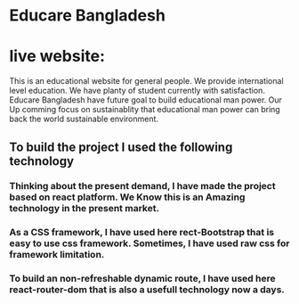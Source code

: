 # Educare Bangladesh

# live website: 

This is an educational website for general people. We provide international level education. We have planty of student currently with satisfaction. Educare Bangladesh have future goal to build educational man power. Our Up comming focus on sustainablity that educational man power can bring back the world sustainable environment.


## To build the project I used the following technology 

### Thinking about the present demand, I have made the project based on react platform. We Know this is an Amazing technology in the present market.

### As a CSS framework, I have used here rect-Bootstrap that is easy to use css framework. Sometimes, I have used raw css for framework limitation.

### To build an non-refreshable dynamic route, I have used here react-router-dom that is also a usefull technology now a days.